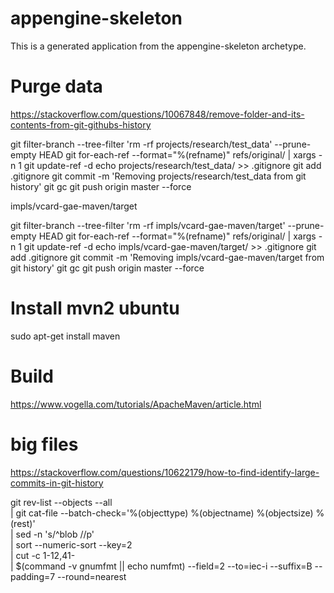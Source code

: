 appengine-skeleton
=============================

This is a generated application from the appengine-skeleton archetype.


# Purge data
https://stackoverflow.com/questions/10067848/remove-folder-and-its-contents-from-git-githubs-history

git filter-branch --tree-filter 'rm -rf projects/research/test_data' --prune-empty HEAD
git for-each-ref --format="%(refname)" refs/original/ | xargs -n 1 git update-ref -d
echo projects/research/test_data/ >> .gitignore
git add .gitignore
git commit -m 'Removing projects/research/test_data from git history'
git gc
git push origin master --force

impls/vcard-gae-maven/target

git filter-branch --tree-filter 'rm -rf impls/vcard-gae-maven/target' --prune-empty HEAD
git for-each-ref --format="%(refname)" refs/original/ | xargs -n 1 git update-ref -d
echo impls/vcard-gae-maven/target/ >> .gitignore
git add .gitignore
git commit -m 'Removing impls/vcard-gae-maven/target from git history'
git gc
git push origin master --force

# Install mvn2 ubuntu

sudo apt-get install maven

# Build
https://www.vogella.com/tutorials/ApacheMaven/article.html

# big files
https://stackoverflow.com/questions/10622179/how-to-find-identify-large-commits-in-git-history

git rev-list --objects --all \
| git cat-file --batch-check='%(objecttype) %(objectname) %(objectsize) %(rest)' \
| sed -n 's/^blob //p' \
| sort --numeric-sort --key=2 \
| cut -c 1-12,41- \
| $(command -v gnumfmt || echo numfmt) --field=2 --to=iec-i --suffix=B --padding=7 --round=nearest